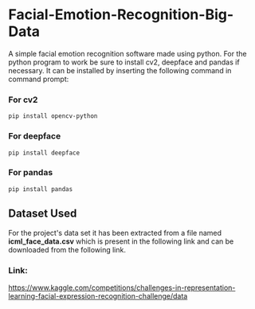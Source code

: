 # Facial-Emotion-Recognition-Big-Data
A simple facial emotion recognition software made using python.
For the python program to work be sure to install cv2, deepface and pandas if necessary. It can be installed by inserting the following command in command prompt:
### For cv2
```
pip install opencv-python
```
### For deepface

```
pip install deepface
```
### For pandas

```
pip install pandas
```

## Dataset Used
For the project's data set it has been extracted from a file named **icml_face_data.csv** which is present in the following link and can be downloaded from the following link.

### Link:
https://www.kaggle.com/competitions/challenges-in-representation-learning-facial-expression-recognition-challenge/data
